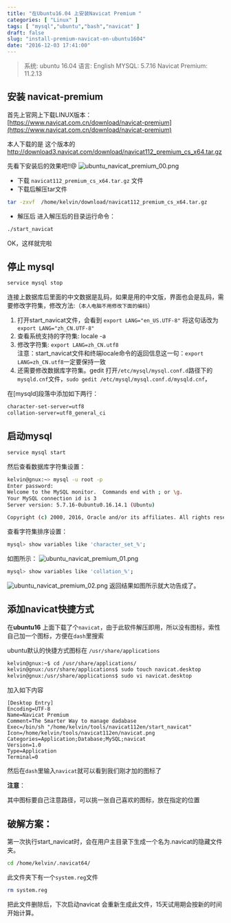 ```yaml
---
title: "在Ubuntu16.04 上安装Navicat Premium "
categories: [ "Linux" ]
tags: [ "mysql","ubuntu","bash","navicat" ]
draft: false
slug: "install-premium-navicat-on-ubuntu1604"
date: "2016-12-03 17:41:00"
---
```


> 系统: ubuntu 16.04
> 语言: English
> MYSQL: 5.7.16
> Navicat Premium: 11.2.13
## 安装 navicat-premium

首先上官网上下载LINUX版本： [https://www.navicat.com.cn/download/navicat-premium](https://www.navicat.com.cn/download/navicat-premium)

本人下载的是 这个版本的 http://download3.navicat.com/download/navicat112_premium_cs_x64.tar.gz

先看下安装后的效果吧!!@
![ubuntu_navicat_premium_00.png][1]
<!--more-->


 - 下载 `navicat112_premium_cs_x64.tar.gz` 文件
 - 下载后解压tar文件
```bash
tar -zxvf  /home/kelvin/download/navicat112_premium_cs_x64.tar.gz
```
 - 解压后  进入解压后的目录运行命令：
```bash
./start_navicat   
```
OK，这样就完啦

## 停止 mysql
```bash
service mysql stop
```

连接上数据库后里面的中文数据是乱码，如果是用的中文版，界面也会是乱码，需要修改字符集，修改方法:（`本人电脑不用修改下面的编码`）

 1. 打开start_navicat文件，会看到 `export LANG="en_US.UTF-8"` 将这句话改为 `export LANG="zh_CN.UTF-8"`
 2. 查看系统支持的字符集: locale -a  
 3. 修改字符集: `export LANG=zh_CN.utf8`  
注意：start_navicat文件和终端locale命令的返回信息这一句：`export LANG=zh_CN.utf8`一定要保持一致
 4. 还需要修改数据库字符集。gedit 打开`/etc/mysql/mysql.conf.d`路径下的`mysqld.cnf`文件，`sudo gedit /etc/mysql/mysql.conf.d/mysqld.cnf`，

在[mysqld]段落中添加如下两行：
```bash
character-set-server=utf8
collation-server=utf8_general_ci
```
## 启动mysql
```bash
service mysql start
```

然后查看数据库字符集设置：
```bash
kelvin@gnux:~> mysql -u root -p
Enter password: 
Welcome to the MySQL monitor.  Commands end with ; or \g.
Your MySQL connection id is 3
Server version: 5.7.16-0ubuntu0.16.14.1 (Ubuntu)

Copyright (c) 2000, 2016, Oracle and/or its affiliates. All rights reserved.
```

查看字符集排序设置：

```bash
mysql> show variables like 'character_set_%';
```  

如图所示：
![ubuntu_navicat_premium_01.png][2]

```bash
mysql> show variables like 'collation_%';
```   
![ubuntu_navicat_premium_02.png][3]
返回结果如图所示就大功告成了。


## 添加navicat快捷方式

在**ubuntu16** 上面下载了个`navicat`，由于此软件解压即用，所以没有图标，索性自己加一个图标，方便在`dash`里搜索

ubuntu默认的快捷方式图标在 `/usr/share/applications`

```bash
kelvin@gnux:~$ cd /usr/share/applications/
kelvin@gnux:/usr/share/applications$ sudo touch navicat.desktop
kelvin@gnux:/usr/share/applications$ sudo vi navicat.desktop
```
加入如下内容

```
[Desktop Entry]
Encoding=UTF-8
Name=Navicat Premium
Comment=The Smarter Way to manage dadabase
Exec=/bin/sh "/home/kelvin/tools/navicat112en/start_navicat"
Icon=/home/kelvin/tools/navicat112en/navicat.png
Categories=Application;Database;MySQL;navicat
Version=1.0
Type=Application
Terminal=0
```

然后在`dash`里输入`navicat`就可以看到我们刚才加的图标了

**注意**：

其中图标要自己注意路径，可以挑一张自己喜欢的图标，放在指定的位置

## 破解方案：

第一次执行start_navicat时，会在用户主目录下生成一个名为.navicat的隐藏文件夹。
```bash
cd /home/kelvin/.navicat64/
```
此文件夹下有一个`system.reg`文件

```bash
rm system.reg
```
把此文件删除后，下次启动navicat 会重新生成此文件，15天试用期会按新的时间开始计算。


  [1]: https://imgs.gnux.cn/usr/uploads/2016/12/309680100.png
  [2]: https://imgs.gnux.cn/usr/uploads/2016/12/1132722297.png
  [3]: https://imgs.gnux.cn/usr/uploads/2016/12/326139492.png